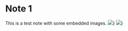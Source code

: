 # Note 1

This is a test note with some embedded images.
![](/_assets/5af5bd24cdd372f8e8d4295082b5c379.png)}
![](/_assets/c17653b9bf85fea0554f1a945b1b9c83.png)}